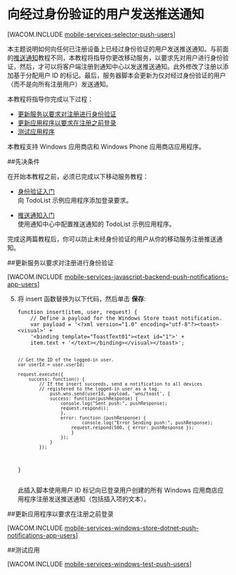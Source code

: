 <properties pageTitle="向经过身份验证的用户发送推送通知" metaKeywords="push notifications, authentication, users, Notification Hubs, Mobile Services" description="了解如何将推送通知发送到特定 " metaCanonical="" services="mobile-services,notification-hubs" documentationCenter="Mobile" title="Get started with authentication in Mobile Services" authors="glenga" solutions="Mobile" manager="dwrede" editor="" />
<tags ms.service="mobile-services,notification-hubs"
    ms.date=""
    wacn.date=""
    />


# 向经过身份验证的用户发送推送通知

[WACOM.INCLUDE [mobile-services-selector-push-users](../includes/mobile-services-selector-push-users.md)]

本主题说明如何向任何已注册设备上已经过身份验证的用户发送推送通知。与前面的[推送通知][推送通知入门]教程不同，本教程将指导你更改移动服务，以要求先对用户进行身份验证，然后，才可以将客户端注册到通知中心以发送推送通知。此外修改了注册以添加基于分配用户 ID 的标记。最后，服务器脚本会更新为仅对经过身份验证的用户 （而不是向所有注册用户）发送通知。

本教程将指导你完成以下过程：

+ [更新服务以要求对注册进行身份验证]
+ [更新应用程序以要求在注册之前登录]
+ [测试应用程序]
 
本教程支持 Windows 应用商店和 Windows Phone 应用商店应用程序。

##先决条件 

在开始本教程之前，必须已完成以下移动服务教程：

+ [身份验证入门]<br/>向 TodoList 示例应用程序添加登录要求。

+ [推送通知入门]<br/>使用通知中心中配置推送通知的 TodoList 示例应用程序。 

完成这两篇教程后，你可以防止未经身份验证的用户从你的移动服务注册推送通知。

##<a name="register"></a>更新服务以要求对注册进行身份验证

[WACOM.INCLUDE [mobile-services-javascript-backend-push-notifications-app-users](../includes/mobile-services-javascript-backend-push-notifications-app-users.md)] 

<ol start="5"><li><p>将 insert 函数替换为以下代码，然后单击 <strong>保存</strong>:</p>
<pre><code>function insert(item, user, request) {
    // Define a payload for the Windows Store toast notification.
    var payload = '&lt;?xml version="1.0" encoding="utf-8"?&gt;&lt;toast&gt;&lt;visual&gt;' +    
    '&lt;binding template="ToastText01"&gt;&lt;text id="1"&gt;' +
    item.text + '&lt;/text&gt;&lt;/binding&gt;&lt;/visual&gt;&lt;/toast&gt;';

    // Get the ID of the logged-in user.
    var userId = user.userId;		

    request.execute({
        success: function() {
            // If the insert succeeds, send a notification to all devices 
	    	// registered to the logged-in user as a tag.
            	push.wns.send(userId, payload, 'wns/toast', {
                success: function(pushResponse) {
                    console.log("Sent push:", pushResponse);
	    			request.respond();
                    },              
                    error: function (pushResponse) {
                            console.log("Error Sending push:", pushResponse);
	    				request.respond(500, { error: pushResponse });
                        }
                    });
                }
            });
}</code></pre>

<p>此插入脚本使用用户 ID 标记向已登录用户创建的所有 Windows 应用商店应用程序注册发送推送通知（包括插入项的文本）。</p></li></ol>

##<a name="update-app"></a>更新应用程序以要求在注册之前登录

[WACOM.INCLUDE [mobile-services-windows-store-dotnet-push-notifications-app-users](../includes/mobile-services-windows-store-dotnet-push-notifications-app-users.md)] 

##<a name="test"></a>测试应用

[WACOM.INCLUDE [mobile-services-windows-test-push-users](../includes/mobile-services-windows-test-push-users.md)] 

<!---## <a name="next-steps"> </a>后续步骤

在下一教程[移动服务用户的服务端授权][使用脚本进行用户授权]中，您将使用移动服务根据已进行身份验证的用户提供的用户 ID 值来筛选移动服务返回的数据。请在[移动服务 .NET 操作方法概念性参考]中了解有关如何将移动服务与 .NET 一起使用的详细信息。-->

<!-- Anchors. -->
[更新服务以要求对注册进行身份验证]: #register
[更新应用程序以要求在注册之前登录]: #update-app
[测试应用程序]: #test
[后续步骤]:#next-steps


<!-- URLs. -->
[身份验证入门]: /zh-cn/documentation/articles/mobile-services-windows-store-dotnet-get-started-users/
[推送通知入门]: /zh-cn/documentation/articles/mobile-services-javascript-backend-windows-store-dotnet-get-started-push/

[Azure 管理门户]: https://manage.windowsazure.cn/
[移动服务 .NET 操作方法概念性参考]: /zh-cn/documentation/articles/mobile-services-windows-dotnet-how-to-use-client-library
